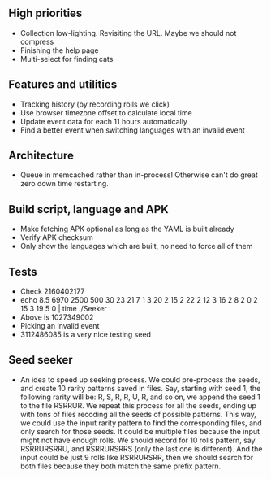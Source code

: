 ## High priorities

* Collection low-lighting. Revisiting the URL. Maybe we should not compress
* Finishing the help page
* Multi-select for finding cats

## Features and utilities

* Tracking history (by recording rolls we click)
* Use browser timezone offset to calculate local time
* Update event data for each 11 hours automatically
* Find a better event when switching languages with an invalid event

## Architecture

* Queue in memcached rather than in-process! Otherwise can't do great
  zero down time restarting.

## Build script, language and APK

* Make fetching APK optional as long as the YAML is built already
* Verify APK checksum
* Only show the languages which are built, no need to force all of them

## Tests

* Check 2160402177
* echo 8.5 6970 2500 500 30 23 21 7 1 3 20 2 15 2 22 2 12 3 16 2 8 2 0 2 15 3 19 5 0 | time ./Seeker
* Above is 1027349002
* Picking an invalid event
* 3112486085 is a very nice testing seed

## Seed seeker

* An idea to speed up seeking process. We could pre-process the seeds, and
  create 10 rarity patterns saved in files. Say, starting with seed 1,
  the following rarity will be: R, S, R, R, U, R, and so on, we append the
  seed 1 to the file RSRRUR. We repeat this process for all the seeds, ending
  up with tons of files recoding all the seeds of possible patterns. This
  way, we could use the input rarity pattern to find the corresponding files,
  and only search for those seeds. It could be multiple files because the
  input might not have enough rolls. We should record for 10 rolls pattern,
  say RSRRURSRRU, and RSRRURSRRS (only the last one is different). And the
  input could be just 9 rolls like RSRRURSRR, then we should search for
  both files because they both match the same prefix pattern.
